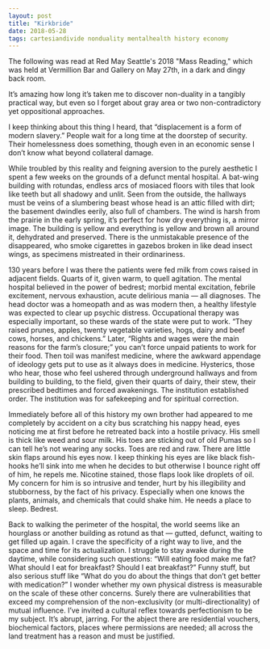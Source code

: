 ```yaml
---
layout: post
title: "Kirkbride"
date: 2018-05-28
tags: cartesiandivide nonduality mentalhealth history economy
---
```

The following was read at Red May Seattle's 2018 "Mass Reading," which was held at Vermillion Bar and Gallery on May 27th, in a dark and dingy back room.

It’s amazing how long it’s taken me to discover non-duality in a tangibly practical way, but even so I forget about gray area or two non-contradictory yet oppositional approaches. 

I keep thinking about this thing I heard, that “displacement is a form of modern slavery.” People wait for a long time at the doorstep of security. Their homelessness does something, though even in an economic sense I don’t know what beyond collateral damage. 

While troubled by this reality and feigning aversion to the purely aesthetic I spent a few weeks on the grounds of a defunct mental hospital.  A bat-wing building with rotundas, endless arcs of mosiaced floors with tiles that look like teeth but all shadowy and unlit. Seen from the outside, the hallways must be veins of a slumbering beast whose head is an attic filled with dirt; the basement dwindles eerily, also full of chambers. The wind is harsh from the prairie in the early spring, it’s perfect for how dry everything is, a mirror image. The building is yellow and everything is yellow and brown all around it, dehydrated and preserved. There is the unmistakable presence of the disappeared, who smoke cigarettes in gazebos broken in like dead insect wings, as specimens mistreated in their ordinariness.

130 years before I was there the patients were fed milk from cows raised in adjacent fields. Quarts of it, given warm, to quell agitation. The mental hospital believed in the power of bedrest; morbid mental excitation, febrile excitement, nervous exhaustion, acute delirious mania — all diagnoses. The head doctor was a homeopath and as was modern then, a healthy lifestyle was expected to clear up psychic distress. Occupational therapy was especially important, so these wards of the state were put to work. “They raised prunes, apples, twenty vegetable varieties, hogs, dairy and beef cows, horses, and chickens.” Later, “Rights and wages were the main reasons for the farm’s closure;” you can’t force unpaid patients to work for their food. Then toil was manifest medicine, where the awkward appendage of ideology gets put to use as it always does in medicine. Hysterics, those who hear, those who feel ushered through underground hallways and from building to building, to the field, given their quarts of dairy, their stew, their prescribed bedtimes and forced awakenings. The institution established order. The institution was for safekeeping and for spiritual correction.

Immediately before all of this history my own brother had appeared to me completely by accident on a city bus scratching his nappy head, eyes noticing me at first before he retreated back into a hostile privacy. His smell is thick like weed and sour milk. His toes are sticking out of old Pumas so I can tell he’s not wearing any socks. Toes are red and raw. There are little skin flaps around his eyes now. I keep thinking his eyes are like black fish-hooks he’ll sink into me when he decides to but otherwise I bounce right off of him, he repels me. Nicotine stained, those flaps look like droplets of oil. My concern for him is so intrusive and tender, hurt by his illegibility and stubborness, by the fact of his privacy. Especially when one knows the plants, animals, and chemicals that could shake him. He needs a place to sleep. Bedrest. 

Back to walking the perimeter of the hospital, the world seems like an hourglass or another building as rotund as that — gutted, defunct, waiting to get filled up again. I crave the specificity of a right way to live, and the space and time for its actualization. I struggle to stay awake during the daytime, while considering such questions: “Will eating food make me fat? What should I eat for breakfast? Should I eat breakfast?” Funny stuff, but also serious stuff like “What do you do about the things that don’t get better with medication?” I wonder whether my own physical distress is measurable on the scale of these other concerns. Surely there are vulnerabilities that exceed my comprehension of the non-exclusivity (or multi-directionality) of mutual influence. I’ve invited a cultural reflex towards perfectionism to be my subject. It’s abrupt, jarring. For the abject there are residential vouchers, biochemical factors, places where permissions are needed; all across the land treatment has a reason and must be justified. 